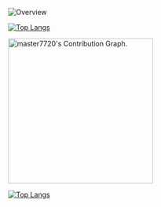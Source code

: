 ![Overview](https://github-readme-stats.vercel.app/api?username=Threeot&include_all_commits=true&count_private=true&title_color=CC88BB&text_color=885566&bg_color=20,F2FBFF,E6F8FF,FFE6EB,FFF2F5)

[![Top Langs](https://github-readme-stats.vercel.app/api/top-langs/?username=Threeot&layout=compact&title_color=CC88BB&bg_color=20,F2FBFF,E6F8FF,FFE6EB,FFF2F5)](https://github.com/anuraghazra/github-readme-stats)


<img height="295em" src="https://activity-graph.herokuapp.com/graph?username=Threeot&theme=gruvbox" alt="master7720's Contribution Graph.">
</a></div>

[![Top Langs](https://activity-graph.herokuapp.com/graph?username=Threeot&theme=gruvbox,F2FBFF,E6F8FF,FFE6EB,FFF2F5)](https://github.com/anuraghazra/github-readme-stats)
